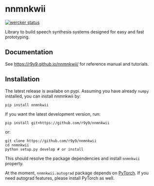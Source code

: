 # nnmnkwii

[![wercker status](https://app.wercker.com/status/95168587f096665567ecd2033a43d20a/s/master "wercker status")](https://app.wercker.com/project/byKey/95168587f096665567ecd2033a43d20a)

Library to build speech synthesis systems designed for easy and fast prototyping.

## Documentation

See https://r9y9.github.io/nnmnkwii/ for reference manual and tutorials.

## Installation

The latest release is availabe on pypi. Assuming you have already ``numpy`` installed, you can install nnmnkwii by:

    pip install nnmnkwii

If you want the latest development version, run:

    pip install git+https://github.com/r9y9/nnmnkwii

or:

    git clone https://github.com/r9y9/nnmnkwii
    cd nnmnkwii
    python setup.py develop # or install

This should resolve the package dependencies and install ``nnmnkwii`` property.

At the moment, `nnmnkwii.autograd` package depends on [PyTorch](http://pytorch.org/).
If you need autograd features, please install PyTorch as well.
